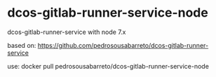 # dcos-gitlab-runner-service-node
dcos-gitlab-runner-service with node 7.x

based on: https://github.com/pedrosousabarreto/dcos-gitlab-runner-service

use: docker pull pedrosousabarreto/dcos-gitlab-runner-service-node
